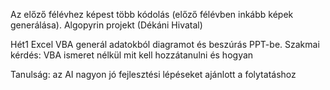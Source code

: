 Az előző félévhez képest több kódolás (előző félévben inkább képek generálása).
Algopyrin projekt (Dékáni Hivatal)

Hét1 Excel VBA generál adatokból diagramot és beszúrás PPT-be.
Szakmai kérdés: VBA ismeret nélkül mit kell hozzátanulni és hogyan

Tanulság: az AI nagyon jó fejlesztési lépéseket ajánlott a folytatáshoz
